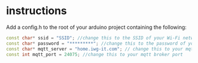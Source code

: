 # instructions

Add a config.h to the root of your arduino project containing the following:
``` c++
const char* ssid = "SSID"; //change this to the SSID of your Wi-Fi network
const char* password = "*********"; //change this to the password of your Wi-Fi network
const char* mqtt_server = "home.iwg-it.com"; // change this to your mqtt broker url or ip
const int mqtt_port = 24075; //change this to your mqtt broker port
```
